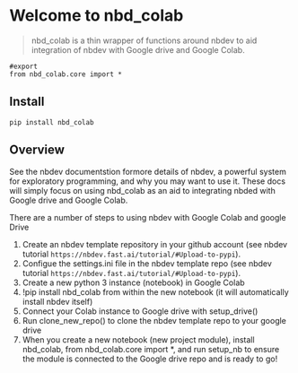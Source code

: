 # Welcome to nbd_colab
> nbd_colab is a thin wrapper of functions around nbdev to aid integration of nbdev with Google drive and Google Colab. 


```
#export
from nbd_colab.core import *
```

## Install

`pip install nbd_colab`

## Overview

See the nbdev documentstion formore details of nbdev, a powerful system for exploratory programming, and why you may want to use it. These docs will simply focus on using nbd_colab as an aid to integrating nbded with Google drive and Google Colab.  

There are a number of steps to using nbdev with Google Colab and google Drive



1.   Create an nbdev template repository in your github account (see nbdev tutorial `https://nbdev.fast.ai/tutorial/#Upload-to-pypi`).
2.   Configue the settings.ini file in the nbdev template repo (see nbdev tutorial `https://nbdev.fast.ai/tutorial/#Upload-to-pypi`).
3.   Create a new python 3 instance (notebook) in Google Colab
4.   !pip install nbd_colab from within the new notebook (it will automatically install nbdev itself)
5.   Connect your Colab instance to Google drive with setup_drive()
6.   Run clone_new_repo() to clone the nbdev template repo to your google drive
7.   When you create a new notebook (new project module), install nbd_colab, 
from nbd_colab.core import *, and run setup_nb to ensure the module is connected to the Google drive repo and is ready to go!




